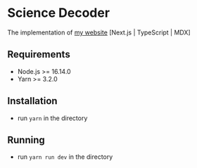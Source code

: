 # Science Decoder

The implementation of [my website](https://devspaceship.com) [Next.js | TypeScript | MDX]

## Requirements

- Node.js >= 16.14.0
- Yarn >= 3.2.0

## Installation

- run `yarn` in the directory

## Running

- run `yarn run dev` in the directory
